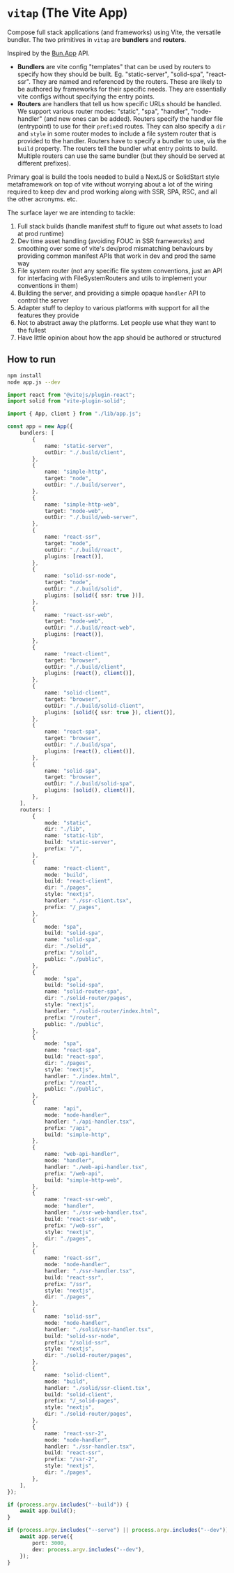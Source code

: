 # `vitap` (The Vite App)
Compose full stack applications (and frameworks) using Vite, the versatile bundler. The two primitives in `vitap` are **bundlers** and **routers**. 

Inspired by the [Bun.App](https://bun.sh/blog/bun-bundler#sneak-peek-bun-app) API. 

- **Bundlers** are vite config "templates" that can be used by routers to specify how they should be built. Eg. "static-server", "solid-spa", "react-ssr". They are named and referenced by the routers. These are likely to be authored by frameworks for their specific needs. They are essentially vite configs without specifying the entry points.
- **Routers** are handlers that tell us how specific URLs should be handled. We support various router modes: "static", "spa", "handler", "node-handler" (and new ones can be added). Routers specify the handler file (entrypoint) to use for their `prefix`ed routes. They can also specify a `dir` and `style` in some router modes to include a file system router that is provided to the handler. Routers have to specify a bundler to use, via the `build` property. The routers tell the bundler what entry points to build. Multiple routers can use the same bundler (but they should be served at different prefixes).

Primary goal is build the tools needed to build a NextJS or SolidStart style metaframework on top of vite without worrying about a lot of the wiring required to keep dev and prod working along with SSR, SPA, RSC, and all the other acronyms. etc.

The surface layer we are intending to tackle:
1. Full stack builds (handle manifest stuff to figure out what assets to load at prod runtime)
2. Dev time asset handling (avoiding FOUC in SSR frameworks) and smoothing over some of vite's dev/prod mismatching behaviours by providing common manifest APIs that work in dev and prod the same way
3. File system router (not any specific file system conventions, just an API for interfacing with FileSystemRouters and utils to implement your conventions in them)
4. Building the server, and providing a simple opaque `handler` API to control the server
5. Adapter stuff to deploy to various platforms with support for all the features they provide
6. Not to abstract away the platforms. Let people use what they want to the fullest
7. Have little opinion about how the app should be authored or structured

## How to run

```bash
npm install
node app.js --dev
```

```ts
import react from "@vitejs/plugin-react";
import solid from "vite-plugin-solid";

import { App, client } from "./lib/app.js";

const app = new App({
	bundlers: [
		{
			name: "static-server",
			outDir: "./.build/client",
		},
		{
			name: "simple-http",
			target: "node",
			outDir: "./.build/server",
		},
		{
			name: "simple-http-web",
			target: "node-web",
			outDir: "./.build/web-server",
		},
		{
			name: "react-ssr",
			target: "node",
			outDir: "./.build/react",
			plugins: [react()],
		},
		{
			name: "solid-ssr-node",
			target: "node",
			outDir: "./.build/solid",
			plugins: [solid({ ssr: true })],
		},
		{
			name: "react-ssr-web",
			target: "node-web",
			outDir: "./.build/react-web",
			plugins: [react()],
		},
		{
			name: "react-client",
			target: "browser",
			outDir: "./.build/client",
			plugins: [react(), client()],
		},
		{
			name: "solid-client",
			target: "browser",
			outDir: "./.build/solid-client",
			plugins: [solid({ ssr: true }), client()],
		},
		{
			name: "react-spa",
			target: "browser",
			outDir: "./.build/spa",
			plugins: [react(), client()],
		},
		{
			name: "solid-spa",
			target: "browser",
			outDir: "./.build/solid-spa",
			plugins: [solid(), client()],
		},
	],
	routers: [
		{
			mode: "static",
			dir: "./lib",
			name: "static-lib",
			build: "static-server",
			prefix: "/",
		},
		{
			name: "react-client",
			mode: "build",
			build: "react-client",
			dir: "./pages",
			style: "nextjs",
			handler: "./ssr-client.tsx",
			prefix: "/_pages",
		},
		{
			mode: "spa",
			build: "solid-spa",
			name: "solid-spa",
			dir: "./solid",
			prefix: "/solid",
			public: "./public",
		},
		{
			mode: "spa",
			build: "solid-spa",
			name: "solid-router-spa",
			dir: "./solid-router/pages",
			style: "nextjs",
			handler: "./solid-router/index.html",
			prefix: "/router",
			public: "./public",
		},
		{
			mode: "spa",
			name: "react-spa",
			build: "react-spa",
			dir: "./pages",
			style: "nextjs",
			handler: "./index.html",
			prefix: "/react",
			public: "./public",
		},
		{
			name: "api",
			mode: "node-handler",
			handler: "./api-handler.tsx",
			prefix: "/api",
			build: "simple-http",
		},
		{
			name: "web-api-handler",
			mode: "handler",
			handler: "./web-api-handler.tsx",
			prefix: "/web-api",
			build: "simple-http-web",
		},
		{
			name: "react-ssr-web",
			mode: "handler",
			handler: "./ssr-web-handler.tsx",
			build: "react-ssr-web",
			prefix: "/web-ssr",
			style: "nextjs",
			dir: "./pages",
		},
		{
			name: "react-ssr",
			mode: "node-handler",
			handler: "./ssr-handler.tsx",
			build: "react-ssr",
			prefix: "/ssr",
			style: "nextjs",
			dir: "./pages",
		},
		{
			name: "solid-ssr",
			mode: "node-handler",
			handler: "./solid/ssr-handler.tsx",
			build: "solid-ssr-node",
			prefix: "/solid-ssr",
			style: "nextjs",
			dir: "./solid-router/pages",
		},
		{
			name: "solid-client",
			mode: "build",
			handler: "./solid/ssr-client.tsx",
			build: "solid-client",
			prefix: "/_solid-pages",
			style: "nextjs",
			dir: "./solid-router/pages",
		},
		{
			name: "react-ssr-2",
			mode: "node-handler",
			handler: "./ssr-handler.tsx",
			build: "react-ssr",
			prefix: "/ssr-2",
			style: "nextjs",
			dir: "./pages",
		},
	],
});

if (process.argv.includes("--build")) {
	await app.build();
}

if (process.argv.includes("--serve") || process.argv.includes("--dev")) {
	await app.serve({
		port: 3000,
		dev: process.argv.includes("--dev"),
	});
}
```

